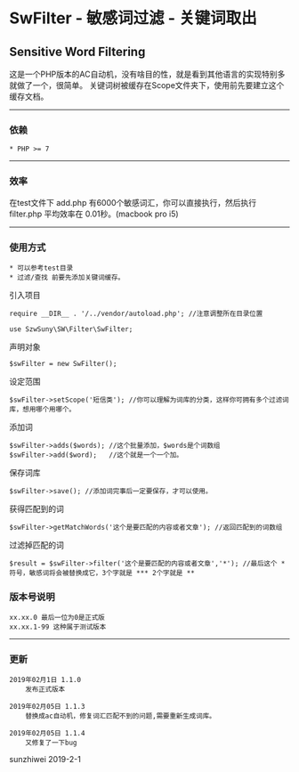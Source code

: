 # SwFilter - 敏感词过滤 - 关键词取出
Sensitive Word Filtering
------
这是一个PHP版本的AC自动机，没有啥目的性，就是看到其他语言的实现特别多就做了一个，很简单。
关键词树被缓存在Scope文件夹下，使用前先要建立这个缓存文档。

------
### 依赖

    * PHP >= 7

------
### 效率

在test文件下 add.php 有6000个敏感词汇，你可以直接执行，然后执行 filter.php 平均效率在 0.01秒。(macbook pro i5)

------

### 使用方式

    * 可以参考test目录
    * 过滤/查找 前要先添加关键词缓存。

引入项目

    require __DIR__ . '/../vendor/autoload.php'; //注意调整所在目录位置

    use SzwSuny\SW\Filter\SwFilter;

声明对象

    $swFilter = new SwFilter();

设定范围

    $swFilter->setScope('短信类'); //你可以理解为词库的分类，这样你可拥有多个过滤词库，想用哪个用哪个。

添加词

    $swFilter->adds($words); //这个批量添加，$words是个词数组
    $swFilter->add($word);   //这个就是一个一个加。

保存词库

    $swFilter->save(); //添加词完事后一定要保存，才可以使用。

获得匹配到的词

    $swFilter->getMatchWords('这个是要匹配的内容或者文章'); //返回匹配到的词数组

过滤掉匹配的词

    $result = $swFilter->filter('这个是要匹配的内容或者文章','*'); //最后这个 * 符号，敏感词将会被替换成它，3个字就是 *** 2个字就是 **

### 版本号说明

    xx.xx.0 最后一位为0是正式版
    xx.xx.1-99 这种属于测试版本

------
### 更新

    2019年02月1日 1.1.0
        发布正式版本

    2019年02月05日 1.1.3
        替换成ac自动机，修复词汇匹配不到的问题,需要重新生成词库。
    
    2019年02月05日 1.1.4
        又修复了一下bug

sunzhiwei
2019-2-1
